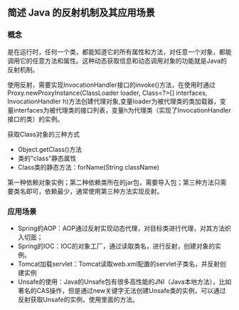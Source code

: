 ## 简述 Java 的反射机制及其应用场景

### 概念
是在运行时，任何一个类，都能知道它的所有属性和方法，对任意一个对象，都能调用它的任意方法和属性。这种动态获取信息和动态调用对象的功能就是Java的反射机制。

使用反射，需要实现InvocationHandler接口的invoke()方法，在使用时通过Proxy.newProxyInstance(ClassLoader loader, Class<?>[] interfaces, InvocationHandler h)方法创建代理对象,变量loader为被代理类的类加载器，变量interfaces为被代理类的接口列表，变量h为代理类（实现了InvocationHandler接口的类）的实例。

获取Class对象的三种方式

- Object.getClass()方法
- 类的"class"静态属性
- Class类的静态方法：forName(String className)

第一种依赖对象实例；第二种依赖类所在的jar包，需要导入包；第三种方法只需要类名即可，依赖最少，通常使用第三种方法实现反射。

### 应用场景

- Spring的AOP：AOP通过反射实现动态代理，对目标类进行代理，对其方法织入切面；
- Spring的IOC：IOC的对象工厂，通过读取类名，进行反射，创建对象的实例。
- Tomcat加载servlet：Tomcat读取web.xml配置的servlet子类名，并反射创建实例
- Unsafe的使用：Java的Unsafe包有很多高性能的JNI（Java本地方法），比如著名的CAS操作，但是通过new关键字无法创建Unsafe类的实例，可以通过反射获取Unsafe的实例，使用里面的方法。